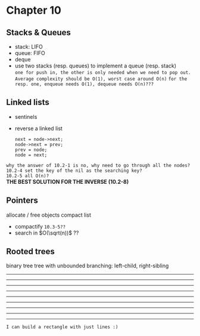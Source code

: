 # Chapter 10

## Stacks & Queues
- stack: LIFO   
- queue: FIFO
- deque
- use two stacks (resp. queues) to implement a queue (resp. stack)    
`one for push in, the other is only needed when we need to pop out. Average complexity should be O(1), worst case around O(n)`        `for the resp. one, enqueue needs O(1), dequeue needs O(n)???`
	

## Linked lists
- sentinels
- reverse a linked list

 	  next = node->next;
	  node->next = prev;
	  prev = node;
	  node = next;


`why the answer of 10.2-1 is no, why need to go through all the nodes?`    
`10.2-4 set the key of the nil as the searching key?`    
`10.2-5 all O(n)?`    
**THE BEST SOLUTION FOR THE INVERSE (10.2-8)**


## Pointers
allocate / free objects
compact list

- compactify  `10.3-5??`
- search in $O(\sqrt(n))$ ??

## Rooted trees
binary tree
tree with unbounded branching: left-child, right-sibling

---
***
***
***
***
***
***
***
***
	I can build a rectangle with just lines :)